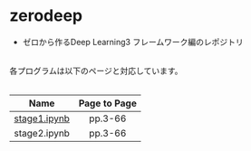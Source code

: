 # zerodeep

- ゼロから作るDeep Learning3 フレームワーク編のレポジトリ
<br>
各プログラムは以下のページと対応しています。<br>
<br>

|Name|Page to Page|
|:--:|:--:|
|[stage1.ipynb](/stage1.ipynb)|pp.3-66|
|stage2.ipynb|pp.3-66|
